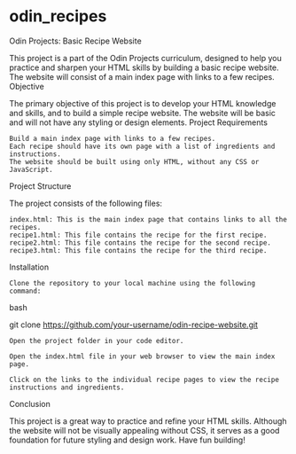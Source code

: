 # odin_recipes
Odin Projects: Basic Recipe Website

This project is a part of the Odin Projects curriculum, designed to help you practice and sharpen your HTML skills by building a basic recipe website. The website will consist of a main index page with links to a few recipes.
Objective

The primary objective of this project is to develop your HTML knowledge and skills, and to build a simple recipe website. The website will be basic and will not have any styling or design elements.
Project Requirements

    Build a main index page with links to a few recipes.
    Each recipe should have its own page with a list of ingredients and instructions.
    The website should be built using only HTML, without any CSS or JavaScript.

Project Structure

The project consists of the following files:

    index.html: This is the main index page that contains links to all the recipes.
    recipe1.html: This file contains the recipe for the first recipe.
    recipe2.html: This file contains the recipe for the second recipe.
    recipe3.html: This file contains the recipe for the third recipe.

Installation

    Clone the repository to your local machine using the following command:

bash

git clone https://github.com/your-username/odin-recipe-website.git

    Open the project folder in your code editor.

    Open the index.html file in your web browser to view the main index page.

    Click on the links to the individual recipe pages to view the recipe instructions and ingredients.

Conclusion

This project is a great way to practice and refine your HTML skills. Although the website will not be visually appealing without CSS, it serves as a good foundation for future styling and design work. Have fun building!
